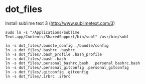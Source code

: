 dot_files
=========
Install sublime text 3 (http://www.sublimetext.com/3)
```
sudo ln -s "/Applications/Sublime Text.app/Contents/SharedSupport/bin/subl" /usr/bin/subl
```

```
ln -s dot_files/.bundle_config ./bundle/config
ln -s dot_files/.bashrc .bashrc
ln -s dot_files/.bash_profile .bash_profile
ln -s dot_files/.bash .bash
ln -s dot_files/.personal_bashrc.bash  .personal_bashrc.bash
ln -s dot_files/.personal_gitconfig .personal_gitconfig
ln -s dot_files/.gitconfig .gitconfig
ln -s dot_files/.irbrc .irbrc
```
